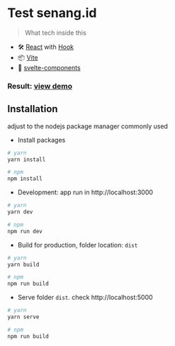 # Test senang.id
> What tech inside this
- 🛠️ [React](https://reactjs.org/) with [Hook](https://reactjs.org/docs/hooks-overview.html)
- 📦 [Vite](https://vitejs.dev/)
- 🔩 [svelte-components](https://www.styled-components.com/)

### Result: [view demo](https://test-senang-razif.netlify.app)

## Installation
adjust to the nodejs package manager commonly used
- Install packages

```bash
# yarn
yarn install

# npm    
npm install
```


- Development: app run in http://localhost:3000
```bash
# yarn
yarn dev

# npm    
npm run dev
```

- Build for production, folder location: `dist` 
```bash
# yarn
yarn build

# npm
npm run build
```

- Serve folder `dist`. check http://localhost:5000 
```bash
# yarn
yarn serve

# npm
npm run build
```